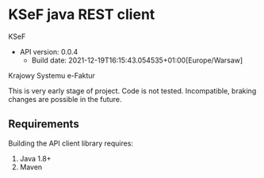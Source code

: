 # KSeF java REST client

KSeF
- API version: 0.0.4
  - Build date: 2021-12-19T16:15:43.054535+01:00[Europe/Warsaw]

Krajowy Systemu e-Faktur

This is very early stage of project. Code is not tested. Incompatible, braking changes are possible in the future.

## Requirements

Building the API client library requires:
1. Java 1.8+
2. Maven

